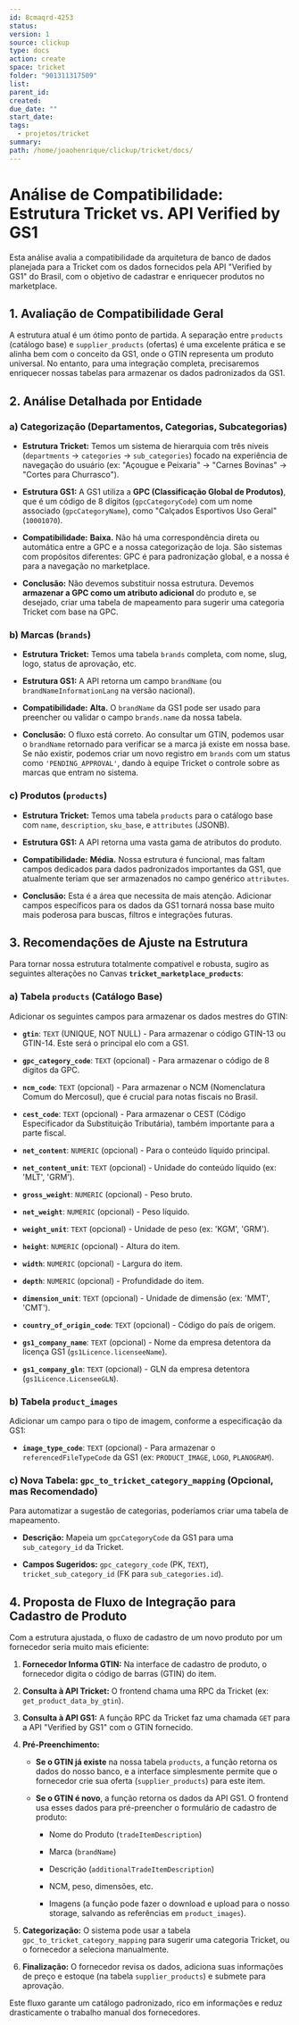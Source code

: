 ```yaml
---
id: 8cmaqrd-4253
status: 
version: 1
source: clickup
type: docs
action: create
space: tricket
folder: "901311317509"
list: 
parent_id: 
created: 
due_date: ""
start_date: 
tags:
  - projetos/tricket
summary: 
path: /home/joaohenrique/clickup/tricket/docs/
---
```

# Análise de Compatibilidade: Estrutura Tricket vs. API Verified by GS1

Esta análise avalia a compatibilidade da arquitetura de banco de dados planejada para a Tricket com os dados fornecidos pela API "Verified by GS1" do Brasil, com o objetivo de cadastrar e enriquecer produtos no marketplace.

## 1. Avaliação de Compatibilidade Geral

A estrutura atual é um ótimo ponto de partida. A separação entre `products` (catálogo base) e `supplier_products` (ofertas) é uma excelente prática e se alinha bem com o conceito da GS1, onde o GTIN representa um produto universal. No entanto, para uma integração completa, precisaremos enriquecer nossas tabelas para armazenar os dados padronizados da GS1.

## 2. Análise Detalhada por Entidade

### a) Categorização (Departamentos, Categorias, Subcategorias)

- **Estrutura Tricket:** Temos um sistema de hierarquia com três níveis (`departments` -> `categories` -> `sub_categories`) focado na experiência de navegação do usuário (ex: "Açougue e Peixaria" -> "Carnes Bovinas" -> "Cortes para Churrasco").
    
- **Estrutura GS1:** A GS1 utiliza a **GPC (Classificação Global de Produtos)**, que é um código de 8 dígitos (`gpcCategoryCode`) com um nome associado (`gpcCategoryName`), como "Calçados Esportivos Uso Geral" (`10001070`).
    
- **Compatibilidade:** **Baixa.** Não há uma correspondência direta ou automática entre a GPC e a nossa categorização de loja. São sistemas com propósitos diferentes: GPC é para padronização global, e a nossa é para a navegação no marketplace.
    
- **Conclusão:** Não devemos substituir nossa estrutura. Devemos **armazenar a GPC como um atributo adicional** do produto e, se desejado, criar uma tabela de mapeamento para sugerir uma categoria Tricket com base na GPC.
    

### b) Marcas (`brands`)

- **Estrutura Tricket:** Temos uma tabela `brands` completa, com nome, slug, logo, status de aprovação, etc.
    
- **Estrutura GS1:** A API retorna um campo `brandName` (ou `brandNameInformationLang` na versão nacional).
    
- **Compatibilidade:** **Alta.** O `brandName` da GS1 pode ser usado para preencher ou validar o campo `brands.name` da nossa tabela.
    
- **Conclusão:** O fluxo está correto. Ao consultar um GTIN, podemos usar o `brandName` retornado para verificar se a marca já existe em nossa base. Se não existir, podemos criar um novo registro em `brands` com um status como `'PENDING_APPROVAL'`, dando à equipe Tricket o controle sobre as marcas que entram no sistema.
    

### c) Produtos (`products`)

- **Estrutura Tricket:** Temos uma tabela `products` para o catálogo base com `name`, `description`, `sku_base`, e `attributes` (JSONB).
    
- **Estrutura GS1:** A API retorna uma vasta gama de atributos do produto.
    
- **Compatibilidade:** **Média.** Nossa estrutura é funcional, mas faltam campos dedicados para dados padronizados importantes da GS1, que atualmente teriam que ser armazenados no campo genérico `attributes`.
    
- **Conclusão:** Esta é a área que necessita de mais atenção. Adicionar campos específicos para os dados da GS1 tornará nossa base muito mais poderosa para buscas, filtros e integrações futuras.
    

## 3. Recomendações de Ajuste na Estrutura

Para tornar nossa estrutura totalmente compatível e robusta, sugiro as seguintes alterações no Canvas **`tricket_marketplace_products`**:

### a) Tabela `products` (Catálogo Base)

Adicionar os seguintes campos para armazenar os dados mestres do GTIN:

- **`gtin`**: `TEXT` (UNIQUE, NOT NULL) - Para armazenar o código GTIN-13 ou GTIN-14. Este será o principal elo com a GS1.
    
- **`gpc_category_code`**: `TEXT` (opcional) - Para armazenar o código de 8 dígitos da GPC.
    
- **`ncm_code`**: `TEXT` (opcional) - Para armazenar o NCM (Nomenclatura Comum do Mercosul), que é crucial para notas fiscais no Brasil.
    
- **`cest_code`**: `TEXT` (opcional) - Para armazenar o CEST (Código Especificador da Substituição Tributária), também importante para a parte fiscal.
    
- **`net_content`**: `NUMERIC` (opcional) - Para o conteúdo líquido principal.
    
- **`net_content_unit`**: `TEXT` (opcional) - Unidade do conteúdo líquido (ex: 'MLT', 'GRM').
    
- **`gross_weight`**: `NUMERIC` (opcional) - Peso bruto.
    
- **`net_weight`**: `NUMERIC` (opcional) - Peso líquido.
    
- **`weight_unit`**: `TEXT` (opcional) - Unidade de peso (ex: 'KGM', 'GRM').
    
- **`height`**: `NUMERIC` (opcional) - Altura do item.
    
- **`width`**: `NUMERIC` (opcional) - Largura do item.
    
- **`depth`**: `NUMERIC` (opcional) - Profundidade do item.
    
- **`dimension_unit`**: `TEXT` (opcional) - Unidade de dimensão (ex: 'MMT', 'CMT').
    
- **`country_of_origin_code`**: `TEXT` (opcional) - Código do país de origem.
    
- **`gs1_company_name`**: `TEXT` (opcional) - Nome da empresa detentora da licença GS1 (`gs1Licence.licenseeName`).
    
- **`gs1_company_gln`**: `TEXT` (opcional) - GLN da empresa detentora (`gs1Licence.LicenseeGLN`).
    

### b) Tabela `product_images`

Adicionar um campo para o tipo de imagem, conforme a especificação da GS1:

- **`image_type_code`**: `TEXT` (opcional) - Para armazenar o `referencedFileTypeCode` da GS1 (ex: `PRODUCT_IMAGE`, `LOGO`, `PLANOGRAM`).
    

### c) Nova Tabela: `gpc_to_tricket_category_mapping` (Opcional, mas Recomendado)

Para automatizar a sugestão de categorias, poderíamos criar uma tabela de mapeamento.

- **Descrição:** Mapeia um `gpcCategoryCode` da GS1 para uma `sub_category_id` da Tricket.
    
- **Campos Sugeridos:** `gpc_category_code` (PK, `TEXT`), `tricket_sub_category_id` (FK para `sub_categories.id`).
    

## 4. Proposta de Fluxo de Integração para Cadastro de Produto

Com a estrutura ajustada, o fluxo de cadastro de um novo produto por um fornecedor seria muito mais eficiente:

1. **Fornecedor Informa GTIN:** Na interface de cadastro de produto, o fornecedor digita o código de barras (GTIN) do item.
    
2. **Consulta à API Tricket:** O frontend chama uma RPC da Tricket (ex: `get_product_data_by_gtin`).
    
3. **Consulta à API GS1:** A função RPC da Tricket faz uma chamada `GET` para a API "Verified by GS1" com o GTIN fornecido.
    
4. **Pré-Preenchimento:**
    
    - **Se o GTIN já existe** na nossa tabela `products`, a função retorna os dados do nosso banco, e a interface simplesmente permite que o fornecedor crie sua oferta (`supplier_products`) para este item.
        
    - **Se o GTIN é novo**, a função retorna os dados da API GS1. O frontend usa esses dados para pré-preencher o formulário de cadastro de produto:
        
        - Nome do Produto (`tradeItemDescription`)
            
        - Marca (`brandName`)
            
        - Descrição (`additionalTradeItemDescription`)
            
        - NCM, peso, dimensões, etc.
            
        - Imagens (a função pode fazer o download e upload para o nosso storage, salvando as referências em `product_images`).
            
5. **Categorização:** O sistema pode usar a tabela `gpc_to_tricket_category_mapping` para sugerir uma categoria Tricket, ou o fornecedor a seleciona manualmente.
    
6. **Finalização:** O fornecedor revisa os dados, adiciona suas informações de preço e estoque (na tabela `supplier_products`) e submete para aprovação.
    

Este fluxo garante um catálogo padronizado, rico em informações e reduz drasticamente o trabalho manual dos fornecedores.